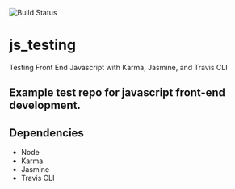 ![Build Status](https://travis-ci.org/rodtreweek/js_testing.svg)

# js_testing
Testing Front End Javascript with Karma, Jasmine, and Travis CLI

## Example test repo for javascript front-end development.

## Dependencies
- Node
- Karma
- Jasmine
- Travis CLI
